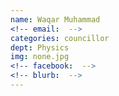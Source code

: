 ```yaml
---
name: Waqar Muhammad
<!-- email:  -->
categories: councillor
dept: Physics
img: none.jpg
<!-- facebook:  -->
<!-- blurb:  -->
---
```


